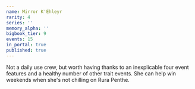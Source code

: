 ```yaml
---
name: Mirror K'Ehleyr
rarity: 4
series: ''
memory_alpha: ''
bigbook_tier: 9
events: 15
in_portal: true
published: true
---
```


Not a daily use crew, but worth having thanks to an inexplicable four event features and a healthy number of other trait events. She can help win weekends when she's not chilling on Rura Penthe.
